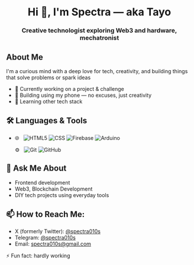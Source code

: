 <h1 align="center">Hi 👋, I'm Spectra — aka Tayo</h1>
<h3 align="center">Creative technologist exploring Web3 and hardware, mechatronist </h3>

## About Me
I'm a curious mind with a deep love for tech, creativity, and building things that solve problems or spark ideas
- 🔧 Currently working on a project & challenge
- 📱 Building using my phone — no excuses, just creativity
- 🌱 Learning other tech stack
  
## 🛠 Languages & Tools 
- 🌐 &nbsp;
  ![HTML5](https://img.shields.io/badge/-HTML5-333333?style=flat&logo=HTML5)
  ![CSS](https://img.shields.io/badge/-CSS-333333?style=flat&logo=css3&logoColor=1572B6)
  ![Firebase](https://img.shields.io/badge/-Firebase-333333?style=flat&logo=firebase)
  ![Arduino](https://img.shields.io/badge/-Arduino-333333?style=flat&logo=arduino&logoColor=00979D)
  
  ⚙️ &nbsp;
  ![Git](https://img.shields.io/badge/-Git-333333?style=flat&logo=git)
  ![GitHub](https://img.shields.io/badge/-GitHub-333333?style=flat&logo=github)
  
## 💬 Ask Me About
- Frontend development
- Web3, Blockchain Development
- DIY tech projects using everyday tools  
  
## 📫 How to Reach Me:
- X (formerly Twitter): [@spectra010s](https://x.com/spectra010s)  
- Telegram: [@spectra010s](https://t.me/spectra010s)  
- Email: [spectra010s@gmail.com](mailto:spectra010s@gmail.com)
  

⚡ Fun fact: hardly working
